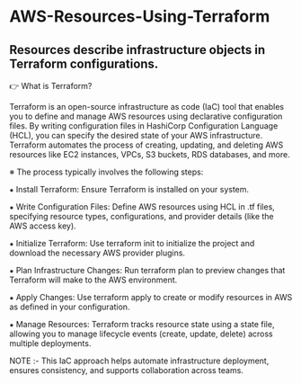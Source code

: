 # AWS-Resources-Using-Terraform

Resources describe infrastructure objects in Terraform configurations.
----------------------------------------------------------------------------------------------------------------------------------------------------------

👉 What is Terraform?

Terraform is an open-source infrastructure as code (IaC) tool that enables you to define and manage AWS resources using declarative configuration files. By writing configuration files in HashiCorp Configuration Language (HCL), you can specify the desired state of your AWS infrastructure. Terraform automates the process of creating, updating, and deleting AWS resources like EC2 instances, VPCs, S3 buckets, RDS databases, and more.


※ The process typically involves the following steps:

⁕ Install Terraform: Ensure Terraform is installed on your system.

⁕ Write Configuration Files: Define AWS resources using HCL in .tf files, specifying resource types, configurations, and provider details (like the AWS access key).

⁕ Initialize Terraform: Use terraform init to initialize the project and download the necessary AWS provider plugins.

⁕ Plan Infrastructure Changes: Run terraform plan to preview changes that Terraform will make to the AWS environment.

⁕ Apply Changes: Use terraform apply to create or modify resources in AWS as defined in your configuration.

⁕ Manage Resources: Terraform tracks resource state using a state file, allowing you to manage lifecycle events (create, update, delete) across multiple deployments.


NOTE :- This IaC approach helps automate infrastructure deployment, ensures consistency, and supports collaboration across teams.
